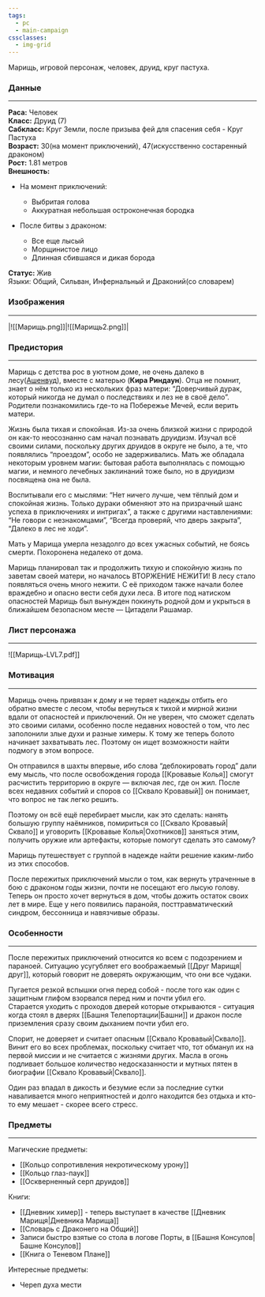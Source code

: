 ```yaml
---
tags:
  - pc
  - main-campaign
cssclasses:
  - img-grid
---
```

Марищь, игровой персонаж, человек, друид, круг пастуха.
### Данные
---
**Раса:** Человек  
**Класс:** Друид (7)  
**Сабкласс:** Круг Земли, после призыва фей для спасения себя - Круг Пастуха  
**Возраст:** 30(на момент приключений), 47(искусственно состаренный драконом)  
**Рост:** 1.81 метров  
**Внешность:**  
 - На момент приключений:  
	 - Выбритая голова  
	 - Аккуратная небольшая остроконечная бородка  

- После битвы з драконом:  
	- Все еще лысый  
	- Морщинистое лицо  
	- Длинная сбившаяся и дикая борода  

**Статус:** Жив  
Языки: Общий, Сильван, Инфернальный и Драконий(со словарем)  
### Изображения
---
|![[Марищь.png]]|![[Марищь2.png]]|

### Предистория
---
Марищь с детства рос в уютном доме, не очень далеко в лесу([Ашенвуд](https://forgottenrealms.fandom.com/wiki/Ashenwood)), вместе с матерью 
(**Кира Риндаун**). Отца не помнит, знает о нём только из нескольких фраз матери: “Доверчивый дурак, который никогда не думал о последствиях и лез не в своё дело”. Родители познакомились где-то на Побережье Мечей, если верить матери.  

Жизнь была тихая и спокойная. Из-за очень близкой жизни с природой он как-то неосознанно сам начал познавать друидизм. Изучал всё своими силами, поскольку других друидов в округе не было, а те, что появлялись “проездом”, особо не задерживались. Мать же обладала некоторым уровнем магии: бытовая работа выполнялась с помощью магии, и немного лечебных заклинаний тоже было, но в друидизм посвящена она не была.  

Воспитывали его с мыслями: “Нет ничего лучше, чем тёплый дом и спокойная жизнь. Только дураки обменяют это на призрачный шанс успеха в приключениях и интригах”, а также с другими наставлениями: “Не говори с незнакомцами”, “Всегда проверяй, что дверь закрыта”, “Далеко в лес не ходи”.  

Мать у Марища умерла незадолго до всех ужасных событий, не боясь смерти. Похоронена недалеко от дома.  

Марищь планировал так и продолжить тихую и спокойную жизнь по заветам своей матери, но началось ВТОРЖЕНИЕ НЕЖИТИ! В лесу стало появляться очень много нежити. С её приходом также начали более враждебно и опасно вести себя духи леса. В итоге под натиском опасностей Марищь был вынужден покинуть родной дом и укрыться в ближайшем безопасном месте — Цитадели Рашамар.  

### Лист персонажа
---
![[Марищь-LVL7.pdf]]

### Мотивация
---
Марищь очень привязан к дому и не теряет надежды отбить его обратно вместе с лесом, чтобы вернуться к тихой и мирной жизни вдали от опасностей и приключений. Он не уверен, что сможет сделать это своими силами, особенно после недавних новостей о том, что лес заполонили злые духи и разные химеры. К тому же теперь болото начинает захватывать лес. Поэтому он ищет возможности найти подмогу в этом вопросе.  

Он отправился в шахты впервые, ибо слова “деблокировать город” дали ему мысль, что после освобождения города [[Кровавые Колья]] смогут расчистить территорию в округе — включая лес, где он жил. После всех недавних событий и споров со [[Сквало Кровавый]] он понимает, что вопрос не так легко решить.  

Поэтому он всё ещё перебирает мысли, как это сделать: нанять большую группу наёмников, помириться со [[Сквало Кровавый|Сквало]] и уговорить [[Кровавые Колья|Охотников]] заняться этим, получить оружие или артефакты, которые помогут сделать это самому?  

Марищь путешествует с группой в надежде найти решение каким-либо из этих способов.  

После пережитых приключений мысли о том, как вернуть утраченные в бою с драконом годы жизни, почти не посещают его лысую голову. Теперь он просто хочет вернуться в дом, чтобы дожить остаток своих лет в мире. Еще у него появились паранойя, посттравматический синдром, бессонница и навязчивые образы.  

### Особенности
---
После пережитых приключений относится ко всем с подозрением и параноей. Ситуацию усугубляет его воображаемый [[Друг Марищя|друг]], который говорит не доверять окружающим, что они все чудаки.  

Пугается резкой вспышки огня перед собой - после того как один с защитным глифом взорвался перед ним и почти убил его.  
Старается уходить с проходов дверей которые открываются - ситуация когда стоял в дверях [[Башня Телепортации|Башни]] и дракон после приземления сразу своим дыханием почти убил его.  

Спорит, не доверяет и считает опасным [[Сквало Кровавый|Сквало]]. Винит его во всех проблемах, поскольку считает что, тот обманул их на первой миссии и не считается с жизнями других. Масла в огонь подливает большое количество недосказанности и мутных пятен в биографии [[Сквало Кровавый|Сквало]].  

Один раз впадал в дикость и безумие если за последние сутки наваливается много неприятностей и долго находится без отдыха и кто-то ему мешает - скорее всего стресс.  
### Предметы
---
Магические предметы:  
- [[Кольцо сопротивления некротическому урону]]  
- [[Кольцо глаз-паук]]  
- [[Оскверненный серп друидов]]  

Книги:  
- [[Дневник химер]] - теперь выступает в качестве [[Дневник Марищя|Дневника Марища]]  
- [[Словарь с Драконего на Общий]]  
- Записи быстро взятые со стола в логове Порты, в [[Башня Консулов|Башне Консулов]]  
- [[Книга о Теневом Плане]]  

Интересные предметы:  
- Череп духа мести  
